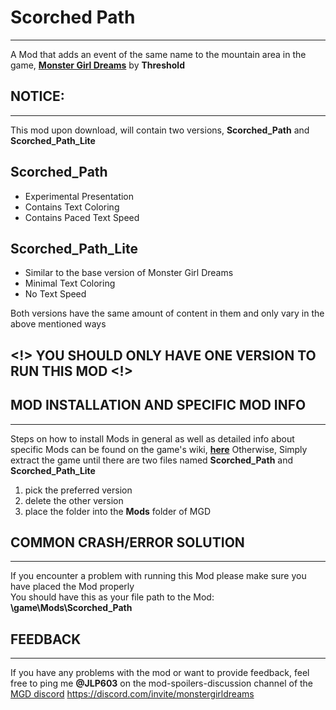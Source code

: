 # Scorched Path
___
A Mod that adds an event of the same name to the mountain area in the game, **[Monster Girl Dreams](https://threshold.itch.io/monster-girl-dreamscreated)** by **Threshold**

## NOTICE:
___
This mod upon download, will contain two versions, <b>Scorched_Path</b> and <b>Scorched_Path_Lite</b>
## Scorched_Path
<ul>
<li> Experimental Presentation
<li> Contains Text Coloring
<li> Contains Paced Text Speed
</ul>

## Scorched_Path_Lite
<ul> 
<li> Similar to the base version of Monster Girl Dreams 
<li> Minimal Text Coloring
<li> No Text Speed 
</ul>

Both versions have the same amount of content in them and only vary in the above mentioned ways
## <!> YOU SHOULD ONLY HAVE ONE VERSION TO RUN THIS MOD <!>


## MOD INSTALLATION AND SPECIFIC MOD INFO
___
Steps on how to install Mods in general as well as detailed info about specific Mods can be found on the game's wiki, **[here](https://monstergirldreams.fandom.com/wiki/Category:List_Of_Mods)**
Otherwise, Simply extract the game until there are two files named <b>Scorched_Path</b> and <b>Scorched_Path_Lite</b>
<ol>
<li> pick the preferred version
<li> delete the other version
<li> place the folder into the <b>Mods</b> folder of MGD
</ol>


## COMMON CRASH/ERROR SOLUTION
___
If you encounter a problem with running this Mod please make sure you have placed the Mod properly<br>
You should have this as your file path to the Mod:<br>
<b>\game\Mods\Scorched_Path</b>

## FEEDBACK
___
If you have any problems with the mod or want to provide feedback, feel free to ping me <b>@JLP603</b> on the mod-spoilers-discussion channel of the [MGD discord](https://discord.com/invite/monstergirldreams)
<https://discord.com/invite/monstergirldreams>
